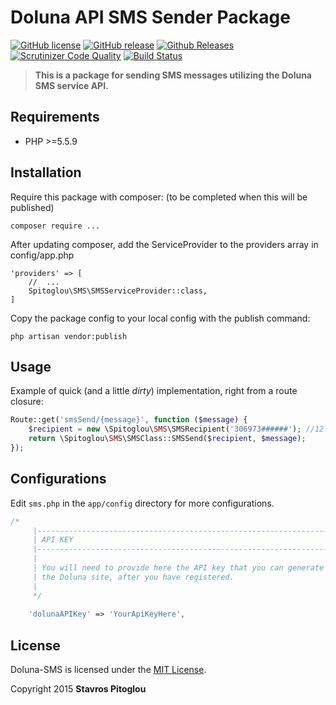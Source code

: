 # Doluna API SMS Sender Package

[![GitHub license](https://img.shields.io/github/license/spitoglou/doluna-sms.svg)]()
[![GitHub release](https://img.shields.io/github/release/spitoglou/doluna-sms.svg)]()
[![Github Releases](https://img.shields.io/github/downloads/spitoglou/doluna-sms/latest/total.svg)]()
[![Scrutinizer Code Quality](https://scrutinizer-ci.com/g/spitoglou/doluna-sms/badges/quality-score.png?b=master)](https://scrutinizer-ci.com/g/spitoglou/doluna-sms/?branch=master)
[![Build Status](https://scrutinizer-ci.com/g/spitoglou/doluna-sms/badges/build.png?b=master)](https://scrutinizer-ci.com/g/spitoglou/doluna-sms/build-status/master)

> **This is a package for sending SMS messages utilizing the Doluna SMS service API.**

## Requirements

- PHP >=5.5.9

## Installation

Require this package with composer:
(to be completed when this will be published)

```
composer require ...
```

After updating composer, add the ServiceProvider to the providers array in config/app.php

```
'providers' => [
	//	...
	Spitoglou\SMS\SMSServiceProvider::class,
]
```

Copy the package config to your local config with the publish command:

```
php artisan vendor:publish
```

## Usage

Example of quick (and a little *dirty*) implementation, right from a route closure:
```php
Route::get('smsSend/{message}', function ($message) {
    $recipient = new \Spitoglou\SMS\SMSRecipient('306973######'); //12 digit international number here (30 stands for Greece etc.)
    return \Spitoglou\SMS\SMSClass::SMSSend($recipient, $message);
});
```

## Configurations

Edit ``sms.php``  in the ``app/config`` directory for more configurations.

```php
/*
     |--------------------------------------------------------------------------
     | API KEY
     |--------------------------------------------------------------------------
     |
     | You will need to provide here the API key that you can generate from
     | the Doluna site, after you have registered.
     |
     */
    
    'dolunaAPIKey' => 'YourApiKeyHere',

```


## License

Doluna-SMS is licensed under the [MIT License](http://opensource.org/licenses/MIT).

Copyright 2015 **Stavros Pitoglou**

